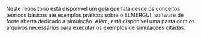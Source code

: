 Neste repositório está disponível um guia que fala desde os conceitos teóricos básicos até exemplos práticos sobre o ELMERGUI, software de fonte aberta dedicado a simulação. 
Além, está disponível uma pasta com os arquivos necessários para executar os exemplos de simulações citadas.
